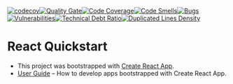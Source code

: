 [![codecov](https://codecov.io/gh/DragoonsBets/dragoons-ui/branch/master/graph/badge.svg)](https://codecov.io/gh/DragoonsBets/dragoons-ui)[![Quality Gate](https://sonar.drogon.dragoons.io/api/badges/gate?key=drg-ui&template=FLAT&blinking=true)](https://sonar.drogon.dragoons.io/dashboard?id=drg-ui)[![Code Coverage](https://sonar.drogon.dragoons.io/api/badges/measure?key=drg-ui&template=FLAT&metric=coverage)](https://sonar.drogon.dragoons.io/dashboard?id=drg-ui)[![Code Smells](https://sonar.drogon.dragoons.io/api/badges/measure?key=drg-ui&template=FLAT&metric=code_smells)](https://sonar.drogon.dragoons.io/dashboard?id=drg-ui)[![Bugs](https://sonar.drogon.dragoons.io/api/badges/measure?key=drg-ui&template=FLAT&metric=bugs)](https://sonar.drogon.dragoons.io/dashboard?id=drg-ui)[![Vulnerabilities](https://sonar.drogon.dragoons.io/api/badges/measure?key=drg-ui&template=FLAT&metric=vulnerabilities)](https://sonar.drogon.dragoons.io/dashboard?id=drg-ui)[![Technical Debt Ratio](https://sonar.drogon.dragoons.io/api/badges/measure?key=drg-ui&template=FLAT&metric=sqale_debt_ratio)](https://sonar.drogon.dragoons.io/dashboard?id=drg-ui)[![Duplicated Lines Density](https://sonar.drogon.dragoons.io/api/badges/measure?key=drg-ui&template=FLAT&metric=duplicated_lines_density)](https://sonar.drogon.dragoons.io/dashboard?id=drg-ui)

# React Quickstart

* This project was bootstrapped with [Create React App](https://github.com/facebookincubator/create-react-app).
* [User Guide](https://github.com/facebook/create-react-app/blob/master/packages/react-scripts/template/README.md) – How to develop apps bootstrapped with Create React App.
